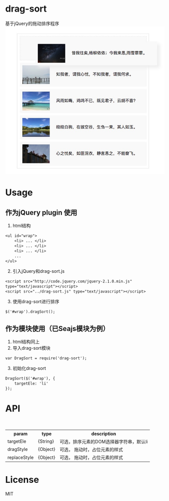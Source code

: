 # drag-sort
基于jQuery的拖动排序程序<br>
![demo.png](https://github.com/ylb1992/drag-sort/blob/master/demo/images/demo.png)

# Usage

## 作为jQuery plugin 使用
1. html结构
```
<ul id="wrap">
    <li> ... </li>
    <li> ... </li>
    <li> ... </li>
    ...
</ul>
```
2. 引入jQuery和drag-sort.js

```
<script src="http://code.jquery.com/jquery-2.1.0.min.js" type="text/javascript"></script>
<script src="../drag-sort.js" type="text/javascript"></script>
```
3. 使用drag-sort进行排序

```
$('#wrap').dragSort();
```

## 作为模块使用（已Seajs模块为例）
1. html结构同上
2. 导入drag-sort模块

```
var DragSort = require('drag-sort');
```
3. 初始化drag-sort

```
DragSort($('#wrap'), {
    targetEle: 'li'
});
```

# API

<table>
    <tr>
        <th>param</th>
        <th>type</th>
        <th>description</th>
    </tr>
    <tr>
        <td>targetEle</td>
        <td>{String} </td>
        <td>可选，排序元素的DOM选择器字符串，默认li</td>
    </tr>
    <tr>
        <td>dragStyle</td>
        <td>{Object} </td>
        <td>可选， 拖动时，占位元素的样式</td>
    </tr>
    <tr>
        <td>replaceStyle</td>
        <td>{Object} </td>
        <td>可选， 拖动时，占位元素的样式</td>
    </tr>
</table>

# License

MIT
